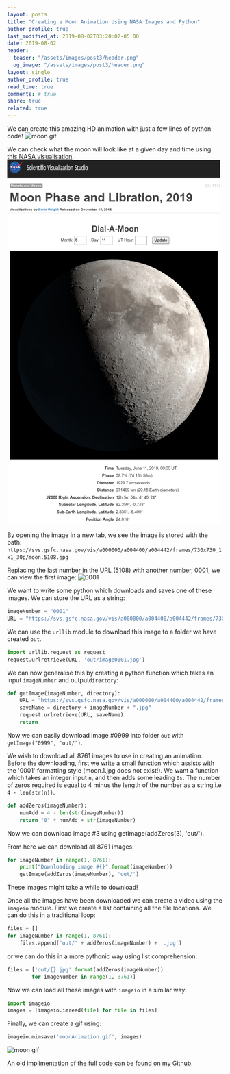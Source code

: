 ```yaml
---
layout: posts
title: "Creating a Moon Animation Using NASA Images and Python"
author_profile: true
last_modified_at: 2019-08-02T03:20:02-05:00
date: 2019-08-02
header:
  teaser: "/assets/images/post3/header.png"
  og_image: "/assets/images/post3/header.png"
layout: single
author_profile: true
read_time: true
comments: # true
share: true
related: true
---
```

We can create this amazing HD animation with just a few lines of python code!
![moon gif](/assets/images/post3/animation.gif)

We can check what the moon will look like at a given day and time using [this NASA visualisation](https://svs.gsfc.nasa.gov/4442).
![screenshot1](/assets/images/post3/screenshot_1.png)

By opening the image in a new tab, we see the image is stored with the path:
`https://svs.gsfc.nasa.gov/vis/a000000/a004400/a004442/frames/730x730_1x1_30p/moon.5108.jpg`

Replacing the last number in the URL (5108) with another number, 0001, we can view the first image:
![0001](https://svs.gsfc.nasa.gov/vis/a000000/a004400/a004442/frames/730x730_1x1_30p/moon.0001.jpg)

We want to write some python which downloads and saves one of these images. We can store the URL as a string:
~~~python
imageNumber = "0001"
URL = "https://svs.gsfc.nasa.gov/vis/a000000/a004400/a004442/frames/730x730_1x1_30p/moon.{}.jpg".format(imageNumber)
~~~

We can use the `urllib` module to download this image to a folder we have created `out`.
~~~python
import urllib.request as request
request.urlretrieve(URL, 'out/image0001.jpg')
~~~

We can now generalise this by creating a python function which takes an input `imageNumber` and output`directory`:
~~~python
def getImage(imageNumber, directory):
    URL = "https://svs.gsfc.nasa.gov/vis/a000000/a004400/a004442/frames/730x730_1x1_30p/moon.{}.jpg".format(imageNumber) 
    saveName = directory + imageNumber + ".jpg"
    request.urlretrieve(URL, saveName)
    return
~~~
Now we can easily download image #0999 into folder `out` with `getImage("0999", 'out/')`.

We wish to download all 8761 images to use in creating an animation. Before the downloading, first we write a small function which assists with the '0001' formatting style (moon.1.jpg does not exist!). 
We want a function which takes an integer input `n`, and then adds some leading `0s`. The number of zeros required is equal to 4 minus the length of the number as a string i.e `4 - len(str(n))`.

~~~python
def addZeros(imageNumber):
    numAdd = 4 - len(str(imageNumber))
    return "0" * numAdd + str(imageNumber) 
~~~

Now we can download image #3 using getImage(addZeros(3), 'out/').

From here we can download all 8761 images:
~~~python
for imageNumber in range(1, 8761):
    print("Downloading image #{}".format(imageNumber))
    getImage(addZeros(imageNumber), 'out/')
~~~
These images might take a while to download!

Once all the images have been downloaded we can create a video using the `imageio` module. First we create a list containing all the file locations. We can do this in a traditional loop:
~~~python
files = []
for imageNumber in range(1, 8761):
    files.append('out/' + addZeros(imageNumber) + '.jpg')
~~~
or we can do this in a more pythonic way using list comprehension:
~~~python
files = ['out/{}.jpg'.format(addZeros(imageNumber)) 
        for imageNumber in range(1, 8761)]
~~~

Now we can load all these images with `imageio` in a similar way:
~~~python
import imageio
images = [imageio.imread(file) for file in files]
~~~

Finally, we can create a gif using:
~~~python
imageio.mimsave('moonAnimation.gif', images)
~~~

![moon gif](/assets/images/post3/animation.gif)

[An old implimentation of the full code can be found on my Github.](https://github.com/NicholasFarrow/moonPhase/)

